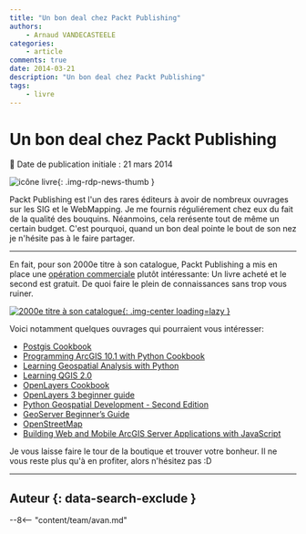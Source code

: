 ```yaml
---
title: "Un bon deal chez Packt Publishing"
authors:
    - Arnaud VANDECASTEELE
categories:
    - article
comments: true
date: 2014-03-21
description: "Un bon deal chez Packt Publishing"
tags:
    - livre
---
```


# Un bon deal chez Packt Publishing

:calendar: Date de publication initiale : 21 mars 2014

![icône livre](https://cdn.geotribu.fr/img/logos-icones/divers/livre.png "Logo livre"){: .img-rdp-news-thumb }

Packt Publishing est l'un des rares éditeurs à avoir de nombreux ouvrages sur les SIG et le WebMapping. Je me fournis réguliérement chez eux du fait de la qualité des bouquins. Néanmoins, cela rerésente tout de même un certain budget. C'est pourquoi, quand un bon deal pointe le bout de son nez je n'hésite pas à le faire partager.

----

En fait, pour son 2000e titre à son catalogue, Packt Publishing a mis en place une [opération commerciale](http://bit.ly/1j26nPN) plutôt intéressante: Un livre acheté et le second est gratuit. De quoi faire le plein de connaissances sans trop vous ruiner.

[![2000e titre à son catalogue](https://cdn.geotribu.fr/img/articles-blog-rdp/capture-ecran/2000th-Book-Home-Page-Banner.png "2000e titre à son catalogue"){: .img-center loading=lazy }](http://bit.ly/1j26nPN)

Voici notamment quelques ouvrages qui pourraient vous intéresser:

- [Postgis Cookbook](http://www.packtpub.com/postgis-to-store-organize-manipulate-analyze-spatial-data-cookbook/book)
- [Programming ArcGIS 10.1 with Python Cookbook](http://www.packtpub.com/programming-arcgis-10-1-with-python-cookbook/book)
- [Learning Geospatial Analysis with Python](http://www.packtpub.com/learning-geospatial-analysis-with-python/book)
- [Learning QGIS 2.0](http://www.packtpub.com/learning-qgis-2-0-to-create-maps-and-perform-geoprocessing-tasks/book)
- [OpenLayers Cookbook](http://www.packtpub.com/openlayers-create-gis-web-applications-cookbook/book)
- [OpenLayers 3 beginner guide](http://www.packtpub.com/openlayers-3-beginners-guide/book)
- [Python Geospatial Development - Second Edition](http://www.packtpub.com/python-geospatial-development-second-edition/book)
- [GeoServer Beginner’s Guide](http://www.packtpub.com/geoserver-share-edit-geospatial-data-beginners-guide/book)
- [OpenStreetMap](http://www.packtpub.com/openstreetmap/book)
- [Building Web and Mobile ArcGIS Server Applications with JavaScript](http://www.packtpub.com/building-web-and-mobile-arcgis-server-applications-with-javascript/book)

Je vous laisse faire le tour de la boutique et trouver votre bonheur. Il ne vous reste plus qu'à en profiter, alors n'hésitez pas :D

----

## Auteur {: data-search-exclude }

--8<-- "content/team/avan.md"
